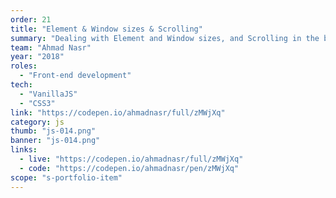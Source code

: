 ```yaml
---
order: 21
title: "Element & Window sizes & Scrolling"
summary: "Dealing with Element and Window sizes, and Scrolling in the browser"
team: "Ahmad Nasr"
year: "2018"
roles:
  - "Front-end development"
tech:
  - "VanillaJS"
  - "CSS3"
link: "https://codepen.io/ahmadnasr/full/zMWjXq"
category: js
thumb: "js-014.png"
banner: "js-014.png"
links:
  - live: "https://codepen.io/ahmadnasr/full/zMWjXq"
  - code: "https://codepen.io/ahmadnasr/pen/zMWjXq"
scope: "s-portfolio-item"
---
```

